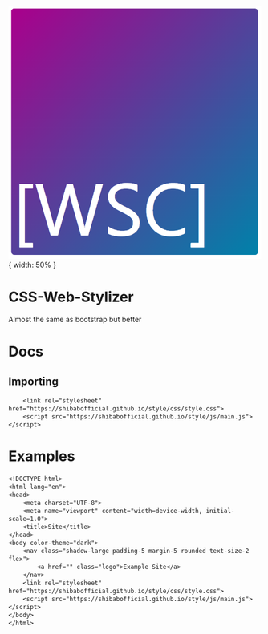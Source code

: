 ![github](WSC.png){ width: 50% }

# CSS-Web-Stylizer
Almost the same as bootstrap but better

# Docs
## Importing
```Linking
    <link rel="stylesheet" href="https://shibabofficial.github.io/style/css/style.css">
    <script src="https://shibabofficial.github.io/style/js/main.js"></script>
```

# Examples
```Example with navbar
<!DOCTYPE html>
<html lang="en">
<head>
    <meta charset="UTF-8">
    <meta name="viewport" content="width=device-width, initial-scale=1.0">
    <title>Site</title>
</head>
<body color-theme="dark">
    <nav class="shadow-large padding-5 margin-5 rounded text-size-2 flex">
        <a href="" class="logo">Example Site</a>
    </nav>
    <link rel="stylesheet" href="https://shibabofficial.github.io/style/css/style.css">
    <script src="https://shibabofficial.github.io/style/js/main.js"></script>
</body>
</html>
```
